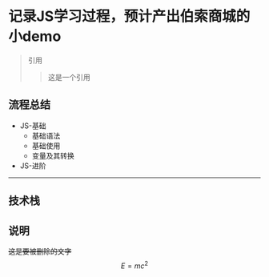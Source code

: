 # 记录JS学习过程，预计产出伯索商城的小demo
>引用
>>这是一个引用
## 流程总结
* JS-基础
    * 基础语法
    * 基础使用
    * 变量及其转换
* JS-进阶
***
## 技术栈
## 说明
~~这是要被删除的文字~~
$$E=mc^2$$

